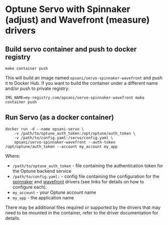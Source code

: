 # Optune Servo with Spinnaker (adjust) and Wavefront (measure) drivers

## Build servo container and push to docker registry
```
make container push
```

This will build an image named `opsani/servo-spinnaker-wavefront` and push it to Docker Hub.
If you want to build the container under a different name and/or push to private registry:
```
IMG_NAME=my-registry.com/opsani/servo-spinnaker-wavefront make container push

```

## Run Servo (as a docker container)
```
docker run -d --name opsani-servo \
    -v /path/to/optune_auth_token:/opt/optune/auth_token \
    -v /path/to/config.yaml:/servo/config.yaml \
    opsani/servo-spinnaker-wavefront --auth-token /opt/optune/auth_token --account my_account my_app
```

Where:
 * `/path/to/optune_auth_token` - file containing the authentication token for the Optune backend service
 * `/path/to/config.yaml:` - config file containing the configuration for the [spinnaker](https://github.com/opsani/servo-spinnaker) and [wavefront](https://github.com/opsani/servo-wavefront) drivers (see links for details on how to configure each).
 * `my_account` - your Optune account name
 * `my_app` - the application name

There may be additional files required or supported by the drivers that may need to be mounted in the container, refer to the driver documentation for details.
